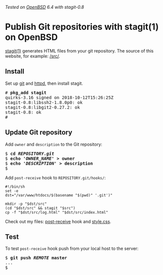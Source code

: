 _Tested on [OpenBSD](/openbsd/) 6.4 with stagit-0.8_

# Publish Git repositories with stagit(1) on OpenBSD

[stagit(1)](https://git.codemadness.org/stagit/) generates HTML files
from your git repository. The source of this website, for example:
[/src/](/src/).

## Install

Set up [git](/git.html) and [httpd](/openbsd/httpd.html), then install stagit.

<pre>
# <b>pkg_add stagit</b>
quirks-3.16 signed on 2018-10-12T15:26:25Z
stagit-0.8:libssh2-1.8.0p0: ok
stagit-0.8:libgit2-0.27.2: ok
stagit-0.8: ok
#
</pre>

## Update Git repository

Add `owner` and `description` to the Git repository:

<pre>
$ <b>cd <em>REPOSITORY.git</em></b>
$ <b>echo <em>'OWNER_NAME'</em> > owner</b>
$ <b>echo <em>'DESCRIPTION'</em> > description</b>
$
</pre>

Add `post-receive` hook to `REPOSITORY.git/hooks/`:

	#!/bin/sh
	set -e
	dst="/var/www/htdocs/$(basename "$(pwd)" '.git')"

	mkdir -p "$dst/src"
	(cd "$dst/src" && stagit "$src")
	cp -f "$dst/src/log.html" "$dst/src/index.html"

Check out my files: [post-receive](/post-receive) hook and
[style.css](/stagit/style.css).

## Test

To test `post-receive` hook push from your local host to the server:

<pre>
$ <b>git push <em>REMOTE</em> master</b>
...
$
</pre>
